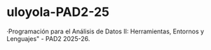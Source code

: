 # uloyola-PAD2-25
·Programación para el Análisis de Datos II: Herramientas, Entornos y Lenguajes" - PAD2 2025-26.
